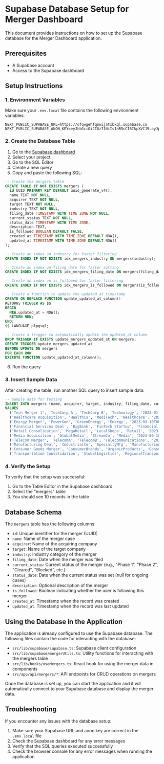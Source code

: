 # Supabase Database Setup for Merger Dashboard

This document provides instructions on how to set up the Supabase database for the Merger Dashboard application.

## Prerequisites

- A Supabase account
- Access to the Supabase dashboard

## Setup Instructions

### 1. Environment Variables

Make sure your `.env.local` file contains the following environment variables:

```
NEXT_PUBLIC_SUPABASE_URL=https://ofqwgehfqnwijatxbkql.supabase.co
NEXT_PUBLIC_SUPABASE_ANON_KEY=eyJhbGciOiJIUzI1NiIsInR5cCI6IkpXVCJ9.eyJpc3MiOiJzdXBhYmFzZSIsInJlZiI6Im9mcXdnZWhmcW53aWphdHhia3FsIiwicm9sZSI6ImFub24iLCJpYXQiOjE3NDIxMDI1NjksImV4cCI6MjA1NzY3ODU2OX0.xq1K88ANkQe6md6vP5kE5Srbs_aAQDYEbSnjijSx3Vg
```

### 2. Create the Database Table

1. Go to the [Supabase dashboard](https://app.supabase.com/)
2. Select your project
3. Go to the SQL Editor
4. Create a new query
5. Copy and paste the following SQL:

```sql
-- Create the mergers table
CREATE TABLE IF NOT EXISTS mergers (
  id UUID PRIMARY KEY DEFAULT uuid_generate_v4(),
  name TEXT NOT NULL,
  acquirer TEXT NOT NULL,
  target TEXT NOT NULL,
  industry TEXT NOT NULL,
  filing_date TIMESTAMP WITH TIME ZONE NOT NULL,
  current_status TEXT NOT NULL,
  status_date TIMESTAMP WITH TIME ZONE,
  description TEXT,
  is_followed BOOLEAN DEFAULT FALSE,
  created_at TIMESTAMP WITH TIME ZONE DEFAULT NOW(),
  updated_at TIMESTAMP WITH TIME ZONE DEFAULT NOW()
);

-- Create an index on industry for faster filtering
CREATE INDEX IF NOT EXISTS idx_mergers_industry ON mergers(industry);

-- Create an index on filing_date for faster sorting
CREATE INDEX IF NOT EXISTS idx_mergers_filing_date ON mergers(filing_date);

-- Create an index on is_followed for faster filtering
CREATE INDEX IF NOT EXISTS idx_mergers_is_followed ON mergers(is_followed);

-- Create a function to update the updated_at timestamp
CREATE OR REPLACE FUNCTION update_updated_at_column()
RETURNS TRIGGER AS $$
BEGIN
  NEW.updated_at = NOW();
  RETURN NEW;
END;
$$ LANGUAGE plpgsql;

-- Create a trigger to automatically update the updated_at column
DROP TRIGGER IF EXISTS update_mergers_updated_at ON mergers;
CREATE TRIGGER update_mergers_updated_at
BEFORE UPDATE ON mergers
FOR EACH ROW
EXECUTE FUNCTION update_updated_at_column();
```

6. Run the query

### 3. Insert Sample Data

After creating the table, run another SQL query to insert sample data:

```sql
-- Sample data for testing
INSERT INTO mergers (name, acquirer, target, industry, filing_date, current_status, status_date, description)
VALUES
  ('Tech Merger 1', 'TechCorp A', 'TechCorp B', 'Technology', '2023-01-15T00:00:00Z', 'Phase 1', NULL, 'Horizontal merger between two major tech companies'),
  ('Healthcare Acquisition', 'HealthCo', 'MediTech', 'Healthcare', '2023-02-20T00:00:00Z', 'Phase 2', NULL, 'Vertical integration of healthcare provider and medical technology company'),
  ('Energy Merger', 'PowerGen', 'GreenEnergy', 'Energy', '2023-03-10T00:00:00Z', 'Cleared', '2023-06-15T00:00:00Z', 'Merger to expand renewable energy portfolio'),
  ('Financial Services Deal', 'BigBank', 'FinTech Startup', 'Financial Services', '2023-04-05T00:00:00Z', 'Cleared (with commitments)', '2023-07-20T00:00:00Z', 'Acquisition of fintech startup by traditional bank'),
  ('Retail Consolidation', 'MegaRetail', 'LocalShops', 'Retail', '2023-05-12T00:00:00Z', 'Blocked', '2023-08-30T00:00:00Z', 'Merger blocked due to competition concerns'),
  ('Media Acquisition', 'GlobalMedia', 'StreamCo', 'Media', '2023-06-18T00:00:00Z', 'Phase 1', NULL, 'Acquisition of streaming platform by traditional media company'),
  ('Telecom Merger', 'TelecomA', 'TelecomB', 'Telecommunications', '2023-07-22T00:00:00Z', 'Clock stopped', NULL, 'Merger between two major telecommunications providers'),
  ('Manufacturing Deal', 'IndustrialCo', 'SpecialtyMfg', 'Manufacturing', '2023-08-14T00:00:00Z', 'Withdrawn', '2023-10-05T00:00:00Z', 'Acquisition withdrawn after initial review'),
  ('Consumer Goods Merger', 'ConsumerBrands', 'OrganicProducts', 'Consumer Goods', '2023-09-30T00:00:00Z', 'Phase 2', NULL, 'Acquisition of organic products manufacturer'),
  ('Transportation Consolidation', 'GlobalLogistics', 'RegionalTransport', 'Transportation', '2023-10-25T00:00:00Z', 'Phase 1', NULL, 'Merger to expand logistics network');
```

### 4. Verify the Setup

To verify that the setup was successful:

1. Go to the Table Editor in the Supabase dashboard
2. Select the "mergers" table
3. You should see 10 records in the table

## Database Schema

The `mergers` table has the following columns:

- `id`: Unique identifier for the merger (UUID)
- `name`: Name of the merger case
- `acquirer`: Name of the acquiring company
- `target`: Name of the target company
- `industry`: Industry category of the merger
- `filing_date`: Date when the merger was filed
- `current_status`: Current status of the merger (e.g., "Phase 1", "Phase 2", "Cleared", "Blocked", etc.)
- `status_date`: Date when the current status was set (null for ongoing cases)
- `description`: Optional description of the merger
- `is_followed`: Boolean indicating whether the user is following this merger
- `created_at`: Timestamp when the record was created
- `updated_at`: Timestamp when the record was last updated

## Using the Database in the Application

The application is already configured to use the Supabase database. The following files contain the code for interacting with the database:

- `src/lib/supabase/supabase.ts`: Supabase client configuration
- `src/lib/supabase/mergerUtils.ts`: Utility functions for interacting with the mergers table
- `src/lib/hooks/useMergers.ts`: React hook for using the merger data in components
- `src/app/api/mergers/*`: API endpoints for CRUD operations on mergers

Once the database is set up, you can start the application and it will automatically connect to your Supabase database and display the merger data.

## Troubleshooting

If you encounter any issues with the database setup:

1. Make sure your Supabase URL and anon key are correct in the `.env.local` file
2. Check the Supabase dashboard for any error messages
3. Verify that the SQL queries executed successfully
4. Check the browser console for any error messages when running the application 